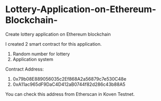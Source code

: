 # Lottery-Application-on-Ethereum-Blockchain-
Create lottery application on Ethereum blockchain

I created 2 smart contract for this application.
1. Random number for lottery
2. Application system

Contract Address:
1. 0x79b08E889056035c2Ef868A2a56879c7e530C48e
2. 0xA11ac965dF9DaC4D412aB0744f82d286c43b88A5

You can check this address from Etherscan in Koven Testnet.

